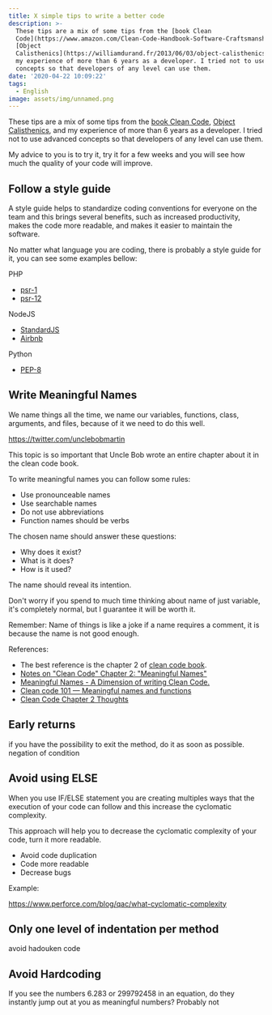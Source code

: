 ```yaml
---
title: X simple tips to write a better code
description: >-
  These tips are a mix of some tips from the [book Clean
  Code](https://www.amazon.com/Clean-Code-Handbook-Software-Craftsmanship/dp/0132350882),
  [Object
  Calisthenics](https://williamdurand.fr/2013/06/03/object-calisthenics/), and
  my experience of more than 6 years as a developer. I tried not to use advanced
  concepts so that developers of any level can use them.
date: '2020-04-22 10:09:22'
tags:
  - English
image: assets/img/unnamed.png
---
```

These tips are a mix of some tips from the [book Clean Code](https://www.amazon.com/Clean-Code-Handbook-Software-Craftsmanship/dp/0132350882), [Object Calisthenics](https://williamdurand.fr/2013/06/03/object-calisthenics/), and my experience of more than 6 years as a developer. I tried not to use advanced concepts so that developers of any level can use them.

My advice to you is to try it, try it for a few weeks and you will see how much the quality of your code will improve.

## Follow a style guide

A style guide helps to standardize coding conventions for everyone on the team and this brings several benefits, such as increased productivity, makes the code more readable, and makes it easier to maintain the software.

No matter what language you are coding, there is probably a style guide for it, you can see some examples bellow:

PHP
- [psr-1](https://www.php-fig.org/psr/psr-1/)
- [psr-12](https://www.php-fig.org/psr/psr-12/)

NodeJS
- [StandardJS](https://standardjs.com/)
- [Airbnb](https://github.com/airbnb/javascript)

Python
- [PEP-8](https://www.python.org/dev/peps/pep-0008/)

## Write Meaningful Names

We name things all the time, we name our variables, functions, class, arguments, and files, because of it we need to do this well.

https://twitter.com/unclebobmartin

This topic is so important that Uncle Bob wrote an entire chapter about it in the clean code book.

To write meaningful names you can follow some rules:

- Use pronounceable names
- Use searchable names
- Do not use abbreviations
- Function names should be verbs

The chosen name should answer these questions:

- Why does it exist?
- What is it does? 
- How is it used?

The name should reveal its intention.

Don't worry if you spend to much time thinking about name of just variable, it's completely normal, but I guarantee it will be worth it.

Remember: Name of things is like a joke if a name requires a comment, it is because the name is not good enough.

References:

- The best reference is the chapter 2 of [clean code book](https://www.amazon.com/Clean-Code-Handbook-Software-Craftsmanship/dp/0132350882). 
- [Notes on "Clean Code" Chapter 2: "Meaningful Names"](https://dev.to/tangweejieleslie/chapter-2-meaningful-names-1cgj)
- [Meaningful Names - A Dimension of writing Clean Code.](https://medium.com/mindorks/meaningful-names-a-dimension-of-writing-clean-code-fdae1ae4f0b1)
- [Clean code 101 — Meaningful names and functions](https://medium.com/coding-skills/clean-code-101-meaningful-names-and-functions-bf450456d90c)
- [Clean Code Chapter 2 Thoughts](https://dev.to/davidemily/clean-code-chapter-2-thoughts-18l8)

## Early returns

if you have the possibility to exit the method, do it as soon as possible.
negation of condition

## Avoid using ELSE

When you use IF/ELSE statement you are creating multiples ways that the execution of your code can follow and this increase the cyclomatic complexity.

This approach will help you to decrease the cyclomatic complexity of your code, turn it more readable.


- Avoid code duplication
- Code more readable
- Decrease bugs

Example:



https://www.perforce.com/blog/qac/what-cyclomatic-complexity

## Only one level of indentation per method

avoid hadouken code 

## Avoid Hardcoding

If you see the numbers 6.283 or 299792458 in an equation, do they instantly jump out at you as meaningful numbers? Probably not

